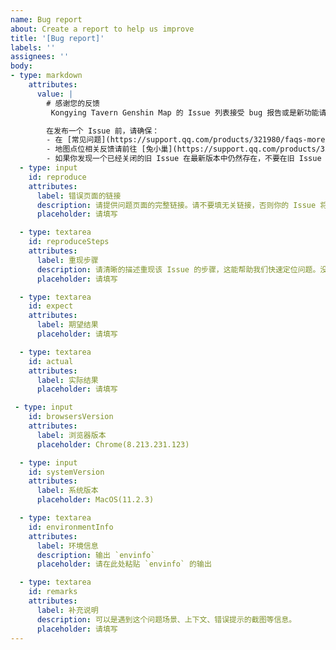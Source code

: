 ```yaml
---
name: Bug report
about: Create a report to help us improve
title: '[Bug report]'
labels: ''
assignees: ''
body:
- type: markdown
    attributes:
      value: |
        # 感谢您的反馈
         Kongying Tavern Genshin Map 的 Issue 列表接受 bug 报告或是新功能请求。也可加入官方反馈群：<a href="https://qm.qq.com/cgi-bin/qm/qr?k=4KGTnjyXiYm2NnoiFm0pwpeX8ZKRZSlN&jump_from=webapi" target="_blank" rel="noopener noreferrer" title="官方反馈群"><img width="80px" src="https://assets.yuanshen.site/qrcode/228382171.png" alt="QRCode" /></a>（点击二维码一键加入群聊）

        在发布一个 Issue 前，请确保：
        - 在 [常见问题](https://support.qq.com/products/321980/faqs-more/)、[更新日志](https://support.qq.com/products/321980/blog/505810) 和 [旧Issue列表](https://github.com/kongying-tavern/yuan-shen-map/issues?q=is%3Aissue) 中搜索过你的问题。（你的问题可能已有人提出，也可能已在最新版本中被修正）
        - 地图点位相关反馈请前往 [兔小巢](https://support.qq.com/products/321980/)
        - 如果你发现一个已经关闭的旧 Issue 在最新版本中仍然存在，不要在旧 Issue 下面留言，请建一个新的 issue。
  - type: input
    id: reproduce
    attributes:
      label: 错误页面的链接
      description: 请提供问题页面的完整链接。请不要填无关链接，否则你的 Issue 将被关闭。
      placeholder: 请填写

  - type: textarea
    id: reproduceSteps
    attributes:
      label: 重现步骤
      description: 请清晰的描述重现该 Issue 的步骤，这能帮助我们快速定位问题。没有清晰重现步骤将不会被修复，标有 'need reproduction' 的 Issue 在 7 天内不提供相关步骤，将被关闭。
      placeholder: 请填写

  - type: textarea
    id: expect
    attributes:
      label: 期望结果
      placeholder: 请填写

  - type: textarea
    id: actual
    attributes:
      label: 实际结果
      placeholder: 请填写

 - type: input
    id: browsersVersion
    attributes:
      label: 浏览器版本
      placeholder: Chrome(8.213.231.123)

  - type: input
    id: systemVersion
    attributes:
      label: 系统版本
      placeholder: MacOS(11.2.3)

  - type: textarea
    id: environmentInfo
    attributes:
      label: 环境信息
      description: 输出 `envinfo`
      placeholder: 请在此处粘贴 `envinfo` 的输出

  - type: textarea
    id: remarks
    attributes:
      label: 补充说明
      description: 可以是遇到这个问题场景、上下文、错误提示的截图等信息。
      placeholder: 请填写
---
```


